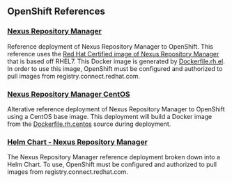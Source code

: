 ## OpenShift References

### [Nexus Repository Manager](./nexus-repository-manager.yaml)

Reference deployment of Nexus Repository Manager to OpenShift. This reference uses the 
[Red Hat Certified image of Nexus Repository Manager][0] that is based off RHEL7. This Docker image is generated by
[Dockerfile.rh.el][1]. In order to use this image, OpenShift must be configured and authorized to pull images from
registry.connect.redhat.com.

### [Nexus Repository Manager CentOS](./nexus-repository-manager-centos.yaml)

Alterative reference deployment of Nexus Repository Manager to OpenShift using a CentOS base image. This deployment
will build a Docker image from the [Dockerfile.rh.centos][2] source during deployment.

### [Helm Chart - Nexus Repository Manager](./helm/nexus-repository-manager)

The Nexus Repository Manager reference deployment broken down into a Helm Chart. To use, OpenShift must be configured
and authorized to pull images from registry.connect.redhat.com.

[0]: https://access.redhat.com/containers/#/registry.connect.redhat.com/sonatype/nexus-repository-manager
[1]: https://github.com/sonatype/docker-nexus3/blob/master/Dockerfile.rh.el
[2]: https://github.com/sonatype/docker-nexus3/blob/master/Dockerfile.rh.centos
